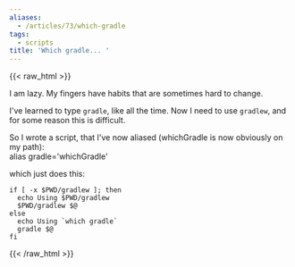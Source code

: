 ```yaml
---
aliases:
  - /articles/73/which-gradle
tags:
  - scripts
title: 'Which gradle... '
---
```

{{< raw_html >}}
<p>I am lazy. My fingers have habits that are sometimes hard to change.</p>

<p>I've learned to type <code>gradle</code>, like all the time. Now I need to use <code>gradlew</code>, and for some reason this is difficult.</p>

<p>So I wrote a script, that I've now aliased (whichGradle is now obviously on my path):<br />
alias gradle='whichGradle'</p>

<p>which just does this: </p>

<pre class="bigblock"><code>if [ -x $PWD/gradlew ]; then
  echo Using $PWD/gradlew
  $PWD/gradlew $@
else
  echo Using `which gradle`
  gradle $@
fi
</code></pre>
{{< /raw_html >}}
